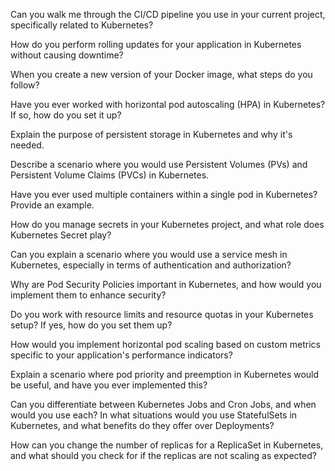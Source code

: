 Can you walk me through the CI/CD pipeline you use in your current project, specifically related to Kubernetes?

How do you perform rolling updates for your application in Kubernetes without causing downtime?

When you create a new version of your Docker image, what steps do you follow?

Have you ever worked with horizontal pod autoscaling (HPA) in Kubernetes? If so, how do you set it up?

Explain the purpose of persistent storage in Kubernetes and why it's needed.

Describe a scenario where you would use Persistent Volumes (PVs) and Persistent Volume Claims (PVCs) in Kubernetes.

Have you ever used multiple containers within a single pod in Kubernetes? Provide an example.

How do you manage secrets in your Kubernetes project, and what role does Kubernetes Secret play?

Can you explain a scenario where you would use a service mesh in Kubernetes, especially in terms of authentication and authorization?

Why are Pod Security Policies important in Kubernetes, and how would you implement them to enhance security?

Do you work with resource limits and resource quotas in your Kubernetes setup? If yes, how do you set them up?

How would you implement horizontal pod scaling based on custom metrics specific to your application's performance indicators?

Explain a scenario where pod priority and preemption in Kubernetes would be useful, and have you ever implemented this?

Can you differentiate between Kubernetes Jobs and Cron Jobs, and when would you use each?
In what situations would you use StatefulSets in Kubernetes, and what benefits do they offer over Deployments?

How can you change the number of replicas for a ReplicaSet in Kubernetes, and what should you check for if the replicas are not scaling as expected?
